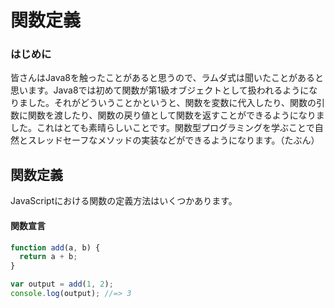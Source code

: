 # 関数定義

### はじめに

皆さんはJava8を触ったことがあると思うので、ラムダ式は聞いたことがあると思います。Java8では初めて関数が第1級オブジェクトとして扱われるようになりました。それがどういうことかというと、関数を変数に代入したり、関数の引数に関数を渡したり、関数の戻り値として関数を返すことができるようになりました。これはとても素晴らしいことです。関数型プログラミングを学ぶことで自然とスレッドセーフなメソッドの実装などができるようになります。（たぶん）

## 関数定義

JavaScriptにおける関数の定義方法はいくつかあります。



#### 関数宣言

```js
function add(a, b) {
  return a + b;
}

var output = add(1, 2);
console.log(output); //=> 3
```





